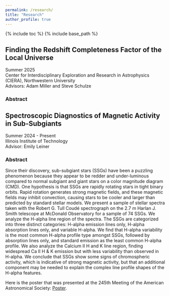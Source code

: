 ```yaml
---
permalink: /research/
title: "Research"
author_profile: true
---
```


{% include toc %}
{% include base_path %}

## Finding the Redshift Completeness Factor of the Local Universe
Summer 2025  <br>
Center for Interdisciplinary Exploration and Research in Astrophysics (CIERA), Northwestern University <br>
Advisors: Adam Miller and Steve Schulze
### Abstract



## Spectroscopic Diagnostics of Magnetic Activity in Sub-Subgiants
Summer 2024 - Present <br>
Illinois Institute of Technology <br>
Advisor: Emily Leiner
### Abstract 
Since their discovery, sub-subgiant stars (SSGs) have been a puzzling phenomenon because they appear to be redder and under-luminous compared to normal subgiant and giant stars on a color magnitude diagram (CMD). One hypothesis is that SSGs are rapidly rotating stars in tight binary orbits. Rapid rotation generates strong magnetic fields, and these magnetic fields may inhibit convection, causing stars to be cooler and larger than predicted by standard stellar models. We present a sample of stellar spectra taken with the Robert G. Tull Coudé spectrograph on the 2.7 m Harlan J. Smith telescope at McDonald Observatory for a sample of 74 SSGs. We analyze the H-alpha line region of the spectra. The SSGs are categorized into three distinct categories: H-alpha emission lines only, H-alpha absorption lines only, and variable H-alpha. We find that H-alpha variability is the most common H-alpha profile type amongst SSGs, followed by absorption lines only, and standard emission as the least common H-alpha profile. We also analyze the Calcium II H and K line region, finding widespread Ca II H & K emission but with less variability than observed in H-alpha. We conclude that SSGs show some signs of chromospheric activity, which is indicative of strong magnetic activity, but that an additional component may be needed to explain the complex line profile shapes of the H-alpha features.



Here is the poster that was presented at the 245th Meeting of the American Astronomical Society: [Poster](https://aas245-aas.ipostersessions.com/?s=55-F0-8A-B5-A5-F0-22-F7-1F-52-56-72-43-15-50-7C).

